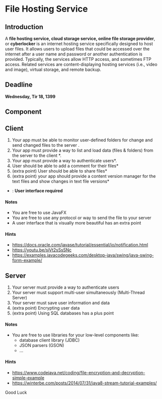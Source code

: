 # File Hosting Service

## Introduction

A **file hosting service, cloud storage service, online file storage provider**, or **cyberlocker** is an internet hosting service specifically designed to host user files. It allows users to upload files that could be accessed over the internet after a user name and password or another authentication is provided. Typically, the services allow HTTP access, and sometimes FTP access. 
Related services are content-displaying hosting services (i.e., video and image), virtual storage, and remote backup.

## Deadline

**Wednesday, Tir 18, 1399**

## Component 

## Client

1. Your app must be able to monitor user-defined folders for change and send changed files to the server .
2. Your app must provide a way to list and load data (files & folders) from the server to the client *.
3. Your app must provide a way to authenticate users*.
4. User should be able to add a comment for their files*
5. (extra point) User should be able to share files*
6. (extra point) your app should provide a content version manager for the text files and show changes in text file versions* 

* : **User interface required**

#### Notes
- You are free to use JavaFX
- You are free to use any protocol or way to send the file to your server
- A user interface that is visually more beautiful has an extra point

#### Hints
- https://docs.oracle.com/javase/tutorial/essential/io/notification.html
- https://youtu.be/siVt2sSsSNc
- https://examples.javacodegeeks.com/desktop-java/swing/java-swing-form-example/


## Server

1. Your server must provide a way to authenticate users
2. Your server must support multi-user simultaneously (Multi-Thread Server)
3. Your server must save user information and data
4. (extra point) Encrypting user data
5. (extra point) Using SQL databases has a plus point

#### Notes
- You are free to use libraries for your low-level components like:
    - database client library (JDBC)
    - JSON parsers (GSON)
    - ...

#### Hints
- https://www.codejava.net/coding/file-encryption-and-decryption-simple-example
- https://winterbe.com/posts/2014/07/31/java8-stream-tutorial-examples/

Good Luck
